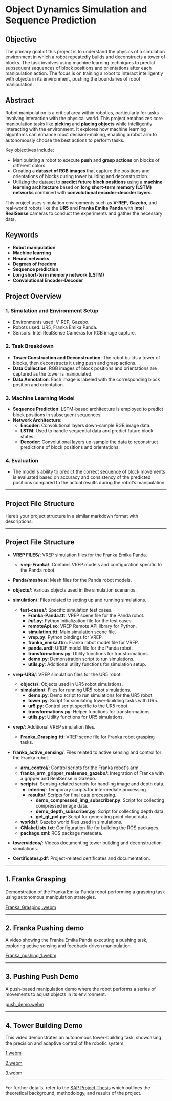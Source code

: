 # Object Dynamics Simulation and Sequence Prediction

## Objective
The primary goal of this project is to understand the physics of a simulation environment in which a robot repeatedly builds and deconstructs a tower of blocks. The task involves using machine learning techniques to predict subsequent sequences of block positions and orientations after each manipulation action. The focus is on training a robot to interact intelligently with objects in its environment, pushing the boundaries of robot manipulation.

## Abstract

Robot manipulation is a critical area within robotics, particularly for tasks involving interaction with the physical world. This project emphasizes core manipulation tasks like **picking** and **placing objects** while intelligently interacting with the environment. It explores how machine learning algorithms can enhance robot decision-making, enabling a robot arm to autonomously choose the best actions to perform tasks.

Key objectives include:
- Manipulating a robot to execute **push** and **grasp actions** on blocks of different colors.
- Creating a **dataset of RGB images** that capture the positions and orientations of blocks during tower building and deconstruction.
- Utilizing the dataset to **predict future block positions** using a **machine learning architecture** based on **long short-term memory (LSTM) networks** combined with **convolutional encoder-decoder layers**.

This project uses simulation environments such as **V-REP**, **Gazebo**, and real-world robots like the **UR5** and **Franka Emika Panda** with **Intel RealSense** cameras to conduct the experiments and gather the necessary data.

## Keywords

- **Robot manipulation**
- **Machine learning**
- **Neural networks**
- **Degrees of freedom**
- **Sequence prediction**
- **Long short-term memory network (LSTM)**
- **Convolutional Encoder-Decoder**

## Project Overview

### 1. **Simulation and Environment Setup**
   - Environments used: V-REP, Gazebo.
   - Robots used: UR5, Franka Emika Panda.
   - Sensors: Intel RealSense Cameras for RGB image capture.

### 2. **Task Breakdown**
   - **Tower Construction and Deconstruction**: The robot builds a tower of blocks, then deconstructs it using push and grasp actions. 
   - **Data Collection**: RGB images of block positions and orientations are captured as the tower is manipulated.
   - **Data Annotation**: Each image is labeled with the corresponding block position and orientation.

### 3. **Machine Learning Model**
   - **Sequence Prediction**: LSTM-based architecture is employed to predict block positions in subsequent sequences.
   - **Network Architecture**:
     - **Encoder**: Convolutional layers down-sample RGB image data.
     - **LSTM**: Used to handle sequential data and predict future block states.
     - **Decoder**: Convolutional layers up-sample the data to reconstruct predictions of block positions and orientations.

### 4. **Evaluation**
   - The model's ability to predict the correct sequence of block movements is evaluated based on accuracy and consistency of the predicted positions compared to the actual results during the robot’s manipulation.

---

## Project File Structure
Here’s your project structure in a similar markdown format with descriptions:

---

## Project File Structure

- **VREP FILES/**: VREP simulation files for the Franka Emika Panda.
  - **vrep-Franka/**: Contains VREP models and configuration specific to the Panda robot.
  
- **Panda/meshes/**: Mesh files for the Panda robot models.

- **objects/**: Various objects used in the simulation scenarios.

- **simulation/**: Files related to setting up and running simulations.
  - **test-cases/**: Specific simulation test cases.
    - **Franka-Panda.ttt**: VREP scene file for the Panda robot.
    - **_init_.py**: Python initialization file for the test cases.
    - **remoteApi.so**: VREP Remote API library for Python.
    - **simulation.ttt**: Main simulation scene file.
    - **vrep.py**: Python bindings for VREP.
    - **franka_emika.ttm**: Franka robot model file for VREP.
    - **panda.urdf**: URDF model file for the Panda robot.
    - **transformations.py**: Utility functions for transformations.
    - **demo.py**: Demonstration script to run simulations.
    - **utils.py**: Additional utility functions for simulation setup.
  
- **vrep-URS/**: VREP simulation files for the UR5 robot.
  - **objects/**: Objects used in UR5 robot simulations.
  - **simulation/**: Files for running UR5 robot simulations.
    - **demo.py**: Demo script to run simulations for the UR5 robot.
    - **tower.py**: Script for simulating tower-building tasks with UR5.
    - **ur5.py**: Control script specific to the UR5 robot.
    - **transformations.py**: Helper functions for transformations.
    - **utils.py**: Utility functions for UR5 simulations.
  
- **vrep/**: Additional VREP simulation files.
  - **Franka_Grasping.ttt**: VREP scene file for Franka robot grasping tasks.

- **franka_active_sensing/**: Files related to active sensing and control for the Franka robot.
  - **arm_control/**: Control scripts for the Franka robot's arm.
  - **franka_arm_gripper_realsense_gazebo/**: Integration of Franka with a gripper and RealSense in Gazebo.
  - **scripts/**: Sensing-related scripts for handling image and depth data.
    - **interim/**: Temporary scripts for intermediate processing.
    - **results/**: Scripts for final data processing.
      - **demo_compressed_img_subscriber.py**: Script for collecting compressed image data.
      - **demo_depth_subscriber.py**: Script for collecting depth data.
      - **get_gt_pcl.py**: Script for generating point cloud data.
  - **worlds/**: Gazebo world files used in simulations.
  - **CMakeLists.txt**: Configuration file for building the ROS packages.
  - **package.xml**: ROS package metadata.

- **towervideos/**: Videos documenting tower building and deconstruction simulations.

- **Certificates.pdf**: Project-related certificates and documentation.

---


## 1. Franka Grasping

Demonstration of the Franka Emika Panda robot performing a grasping task using autonomous manipulation strategies.


[Franka_Grasping .webm](https://github.com/user-attachments/assets/b43d400d-1871-4ab6-a86f-4f4920ea78fd)




---

## 2. Franka Pushing demo 

A video showing the Franka Emika Panda executing a pushing task, exploring active sensing and feedback-driven manipulation.


[Franka_pushing_1.webm](https://github.com/user-attachments/assets/85d32925-45ea-4656-821f-a61857846f0d)




---

## 3.  Pushing Push Demo 

A push-based manipulation demo where the robot performs a series of movements to adjust objects in its environment.




[push_demo.webm](https://github.com/user-attachments/assets/678c5744-e1f0-48ae-add6-91589eea4a7c)


---

## 4. Tower Building Demo

This video demonstrates an autonomous tower-building task, showcasing the precision and adaptive control of the robotic system.



[1.webm](https://github.com/user-attachments/assets/532ebbc5-ea6b-452c-901e-65a60a44abd6)


[2.webm](https://github.com/user-attachments/assets/9556fb91-391e-4762-9899-ff5f58c94063)


[3.webm](https://github.com/user-attachments/assets/9ef28f7d-04c2-4b33-be88-16fda81d9c3b)


---

For further details, refer to the [SAP Project Thesis](link_to_SAP_PROJECT_THESIS.pdf) which outlines the theoretical background, methodology, and results of the project.

